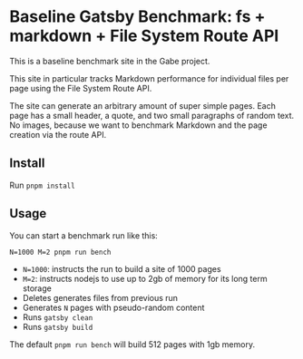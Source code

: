 # Baseline Gatsby Benchmark: fs + markdown + File System Route API

This is a baseline benchmark site in the Gabe project.

This site in particular tracks Markdown performance for individual files per page using the File System Route API.

The site can generate an arbitrary amount of super simple pages. Each page has a small header, a quote, and two small paragraphs of random text. No images, because we want to benchmark Markdown and the page creation via the route API.

## Install

Run `pnpm install`

## Usage

You can start a benchmark run like this:

```shell
N=1000 M=2 pnpm run bench
```

- `N=1000`: instructs the run to build a site of 1000 pages
- `M=2`: instructs nodejs to use up to 2gb of memory for its long term storage
- Deletes generates files from previous run
- Generates `N` pages with pseudo-random content
- Runs `gatsby clean`
- Runs `gatsby build`

The default `pnpm run bench` will build 512 pages with 1gb memory.

